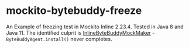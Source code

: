 # mockito-bytebuddy-freeze
An Example of freezing test in Mockito Inline 2.23.4. Tested in Java 8 and Java 11. 
The identified culprit is [InlineByteBuddyMockMaker](https://github.com/mockito/mockito/blob/release/3.x/src/main/java/org/mockito/internal/creation/bytebuddy/InlineByteBuddyMockMaker.java#L104) - `ByteBuddyAgent.install()` never completes.
